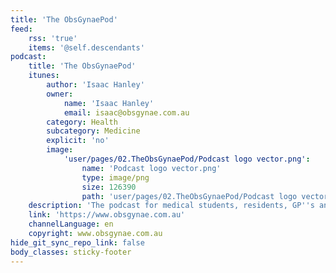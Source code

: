 ```yaml
---
title: 'The ObsGynaePod'
feed:
    rss: 'true'
    items: '@self.descendants'
podcast:
    title: 'The ObsGynaePod'
    itunes:
        author: 'Isaac Hanley'
        owner:
            name: 'Isaac Hanley'
            email: isaac@obsgynae.com.au
        category: Health
        subcategory: Medicine
        explicit: 'no'
        image:
            'user/pages/02.TheObsGynaePod/Podcast logo vector.png':
                name: 'Podcast logo vector.png'
                type: image/png
                size: 126390
                path: 'user/pages/02.TheObsGynaePod/Podcast logo vector.png'
    description: 'The podcast for medical students, residents, GP''s and anyone with an interest in obstetrics and gynaecology. In each episode we will discuss a topic in women''s health with an expert in the field.'
    link: 'https://www.obsgynae.com.au'
    channelLanguage: en
    copyright: www.obsgynae.com.au
hide_git_sync_repo_link: false
body_classes: sticky-footer
---
```



